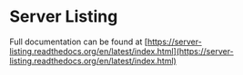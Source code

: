 Server Listing
==============

Full documentation can be found at [https://server-listing.readthedocs.org/en/latest/index.html](https://server-listing.readthedocs.org/en/latest/index.html)

